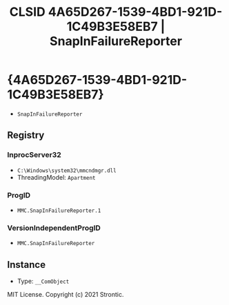 ﻿---
title: "CLSID 4A65D267-1539-4BD1-921D-1C49B3E58EB7 | SnapInFailureReporter"
excerpt: What is COM-Object CLSID 4A65D267-1539-4BD1-921D-1C49B3E58EB7?
---

# {4A65D267-1539-4BD1-921D-1C49B3E58EB7}

* `SnapInFailureReporter`

## Registry


### InprocServer32

* `C:\Windows\system32\mmcndmgr.dll`
* ThreadingModel: `Apartment`

### ProgID

* `MMC.SnapInFailureReporter.1`

### VersionIndependentProgID

* `MMC.SnapInFailureReporter`

## Instance

* Type: `__ComObject`

MIT License. Copyright (c) 2021 Strontic.


